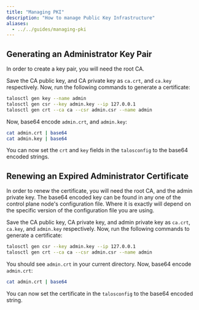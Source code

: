 ```yaml
---
title: "Managing PKI"
description: "How to manage Public Key Infrastructure"
aliases:
  - ../../guides/managing-pki
---
```


## Generating an Administrator Key Pair

In order to create a key pair, you will need the root CA.

Save the CA public key, and CA private key as `ca.crt`, and `ca.key` respectively.
Now, run the following commands to generate a certificate:

```bash
talosctl gen key --name admin
talosctl gen csr --key admin.key --ip 127.0.0.1
talosctl gen crt --ca ca --csr admin.csr --name admin
```

Now, base64 encode `admin.crt`, and `admin.key`:

```bash
cat admin.crt | base64
cat admin.key | base64
```

You can now set the `crt` and `key` fields in the `talosconfig` to the base64 encoded strings.

## Renewing an Expired Administrator Certificate

In order to renew the certificate, you will need the root CA, and the admin private key.
The base64 encoded key can be found in any one of the control plane node's configuration file.
Where it is exactly will depend on the specific version of the configuration file you are using.

Save the CA public key, CA private key, and admin private key as `ca.crt`, `ca.key`, and `admin.key` respectively.
Now, run the following commands to generate a certificate:

```bash
talosctl gen csr --key admin.key --ip 127.0.0.1
talosctl gen crt --ca ca --csr admin.csr --name admin
```

You should see `admin.crt` in your current directory.
Now, base64 encode `admin.crt`:

```bash
cat admin.crt | base64
```

You can now set the certificate in the `talosconfig` to the base64 encoded string.
